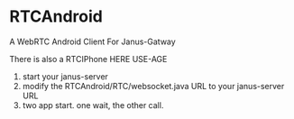 # RTCAndroid
A  WebRTC Android Client For Janus-Gatway

There is also a RTCIPhone HERE
USE-AGE
1. start your janus-server
2. modify the RTCAndroid/RTC/websocket.java URL to your janus-server URL
3. two app start. one wait, the other call.
